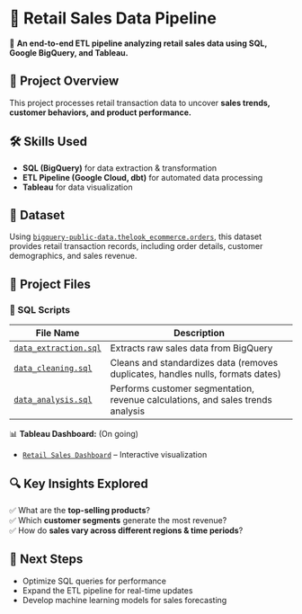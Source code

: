 # 🏪 Retail Sales Data Pipeline  
🚀 **An end-to-end ETL pipeline analyzing retail sales data using SQL, Google BigQuery, and Tableau.**  

## 📌 Project Overview  
This project processes retail transaction data to uncover **sales trends, customer behaviors, and product performance.**  

## 🛠️ Skills Used  
- **SQL (BigQuery)** for data extraction & transformation  
- **ETL Pipeline (Google Cloud, dbt)** for automated data processing  
- **Tableau** for data visualization  

## 📌 **Dataset**  
Using [`bigquery-public-data.thelook_ecommerce.orders`](https://console.cloud.google.com/bigquery?p=bigquery-public-data&d=thelook_ecommerce&t=orders&page=table), this dataset provides retail transaction records, including order details, customer demographics, and sales revenue.  

## 📂 Project Files
### **🔹 SQL Scripts**
| File Name | Description |
|-----------|-------------|
| [`data_extraction.sql`](https://github.com/KittimaRodriguez/CaseStudy/blob/main/retail-sales-pipeline/%20sql_queries/data_extraction.sql)| Extracts raw sales data from BigQuery |
| [`data_cleaning.sql`](https://github.com/KittimaRodriguez/CaseStudy/blob/main/retail-sales-pipeline/%20sql_queries/data_cleaning.sql) | Cleans and standardizes data (removes duplicates, handles nulls, formats dates) |
|[`data_analysis.sql`](https://github.com/KittimaRodriguez/CaseStudy/blob/main/retail-sales-pipeline/%20sql_queries/data_analysis.sql)  | Performs customer segmentation, revenue calculations, and sales trends analysis |


📊 **Tableau Dashboard:**  (On going)
- [`Retail Sales Dashboard`](dashboard/retail_dashboard.twbx) – Interactive visualization  

## 🔍 Key Insights Explored  
✅ What are the **top-selling products**?  
✅ Which **customer segments** generate the most revenue?  
✅ How do **sales vary across different regions & time periods**?  

## 🚀 Next Steps  
- Optimize SQL queries for performance  
- Expand the ETL pipeline for real-time updates  
- Develop machine learning models for sales forecasting  


